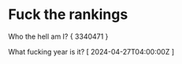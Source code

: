# Fuck the rankings

Who the hell am I?
{ 3340471 }

What fucking year is it?
[ 2024-04-27T04:00:00Z ]

